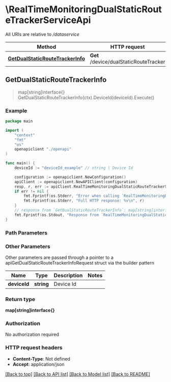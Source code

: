 # \RealTimeMonitoringDualStaticRouteTrackerServiceApi

All URIs are relative to */dataservice*

Method | HTTP request | Description
------------- | ------------- | -------------
[**GetDualStaticRouteTrackerInfo**](RealTimeMonitoringDualStaticRouteTrackerServiceApi.md#GetDualStaticRouteTrackerInfo) | **Get** /device/dualStaticRouteTracker | 



## GetDualStaticRouteTrackerInfo

> map[string]interface{} GetDualStaticRouteTrackerInfo(ctx).DeviceId(deviceId).Execute()





### Example

```go
package main

import (
    "context"
    "fmt"
    "os"
    openapiclient "./openapi"
)

func main() {
    deviceId := "deviceId_example" // string | Device Id

    configuration := openapiclient.NewConfiguration()
    apiClient := openapiclient.NewAPIClient(configuration)
    resp, r, err := apiClient.RealTimeMonitoringDualStaticRouteTrackerServiceApi.GetDualStaticRouteTrackerInfo(context.Background()).DeviceId(deviceId).Execute()
    if err != nil {
        fmt.Fprintf(os.Stderr, "Error when calling `RealTimeMonitoringDualStaticRouteTrackerServiceApi.GetDualStaticRouteTrackerInfo``: %v\n", err)
        fmt.Fprintf(os.Stderr, "Full HTTP response: %v\n", r)
    }
    // response from `GetDualStaticRouteTrackerInfo`: map[string]interface{}
    fmt.Fprintf(os.Stdout, "Response from `RealTimeMonitoringDualStaticRouteTrackerServiceApi.GetDualStaticRouteTrackerInfo`: %v\n", resp)
}
```

### Path Parameters



### Other Parameters

Other parameters are passed through a pointer to a apiGetDualStaticRouteTrackerInfoRequest struct via the builder pattern


Name | Type | Description  | Notes
------------- | ------------- | ------------- | -------------
 **deviceId** | **string** | Device Id | 

### Return type

**map[string]interface{}**

### Authorization

No authorization required

### HTTP request headers

- **Content-Type**: Not defined
- **Accept**: application/json

[[Back to top]](#) [[Back to API list]](../README.md#documentation-for-api-endpoints)
[[Back to Model list]](../README.md#documentation-for-models)
[[Back to README]](../README.md)

